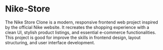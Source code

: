 # Nike-Store
The Nike Store Clone is a modern, responsive frontend web project inspired by the official Nike website. It recreates the shopping experience with a clean UI, stylish product listings, and essential e-commerce functionalities. This project is good for improve the skills in frontend design, layout structuring, and user interface development.
